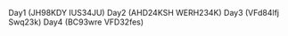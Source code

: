 Day1      (JH98KDY IUS34JU)
Day2      (AHD24KSH WERH234K)
Day3      (VFd84lfj Swq23k)
Day4      (BC93wre VFD32fes)
